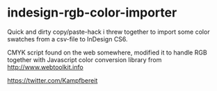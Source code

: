indesign-rgb-color-importer
===========================

Quick and dirty copy/paste-hack i threw together to import some color swatches from a csv-file to InDesign CS6.


CMYK script found on the web somewhere, modified it to handle RGB together with Javascript color conversion library from http://www.webtoolkit.info


https://twitter.com/Kampfbereit
